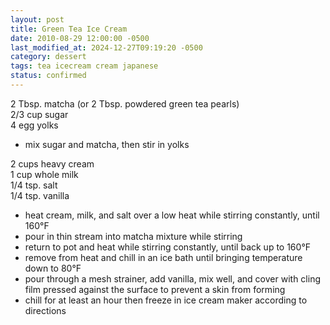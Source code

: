 ```yaml
---
layout: post
title: Green Tea Ice Cream
date: 2010-08-29 12:00:00 -0500
last_modified_at: 2024-12-27T09:19:20 -0500
category: dessert
tags: tea icecream cream japanese
status: confirmed
---
```

2 Tbsp. matcha (or 2 Tbsp. powdered green tea pearls)  
2/3 cup sugar  
4 egg yolks  
* mix sugar and matcha, then stir in yolks

2 cups heavy cream  
1 cup whole milk  
1/4 tsp. salt  
1/4 tsp. vanilla  
* heat cream, milk, and salt over a low heat while stirring constantly, until 160°F
* pour in thin stream into matcha mixture while stirring
* return to pot and heat while stirring constantly, until back up to 160°F
* remove from heat and chill in an ice bath until bringing temperature down to 80°F
* pour through a mesh strainer, add vanilla, mix well, and cover with cling film
  pressed against the surface to prevent a skin from forming
* chill for at least an hour then freeze in ice cream maker according to directions
